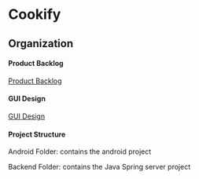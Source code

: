 # Cookify

## Organization
#### Product Backlog
[Product Backlog](https://docs.google.com/document/d/1p7RQpIbemkKJIE60laccw60MtYkcjahjQuLKavaloUQ/edit?usp=sharing)

#### GUI Design
[GUI Design](https://docs.google.com/document/d/1OvnqRhHBQsVRMIy3ebuJAeuotQPFNNLD2dbG-5uxoJQ/edit?usp=sharing)

#### Project Structure
Android Folder: contains the android project

Backend Folder: contains the Java Spring server project